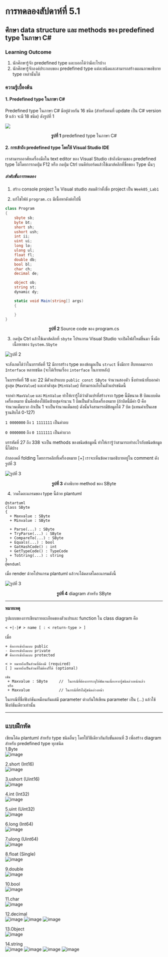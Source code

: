 # การทดลองสัปดาห์ที่ 5.1 #
## ศึกษา data structure  และ methods ของ predefined type ในภาษา C#  ##


### Learning Outcome ###
1. นักศึกษารู้จัก predefined type และบอกได้ว่ามีอะไรบ้าง
2. นักศึกษารู้จักองค์ประกอบของ predefined type แต่ละชนิดและสามารถสร้างแผนภาพอธิบาย type เหล่านั้นได้

### ความรู้เบื้องต้น ###
#### 1.  Predefined type ในภาษา C# ####

Predefined type ในภาษา C# มีอยู่ด้วยกัน 16 ชนิด (สำหรับคนที่ update เป็น C# version 9 แล้ว จะมี 18 ชนิด) ดังรูปที่ 1


![](./Pictures/PredefinedType.png)


<p align = "center"> <b>รูปที่ 1</b>  predefined type ในภาษา C# </p>

#### 2. การเข้าถึง predefined type โดยใช้ Visual Studio IDE ####
เราสามารถอาศัยเครื่องมือใน text editor ของ Visual Studio เข้าถึงนิยามของ predefined type ได้โดยการกดปุ่ม F12 หรือ กดปุ่ม Ctrl บนคีย์บอร์ดแล้วใช้เมาส์คลิกที่ขื่อของ Type นั้นๆ

##### ลำดับขั้นการทดลอง #####

1. สร้าง console project ใน Visual studio สมมติว่าตั้งชื่อ project เป็น `Week05_Lab1`



2. แก้ไขไฟล์ `program.cs` มีเนื้อหาดังต่อไปนี้


```cs
class Program
{
    sbyte sb;
    byte bt;
    short sh;
    ushort ush;
    int ii;
    uint ui;
    long lo;
    ulong ul;
    float fl;
    double db;
    bool bl;
    char ch;
    decimal de;

    object ob;
    string st;
    dynamic dy;

    static void Main(string[] args)
    {

    }
}
```

<p align = "center"> <b>รูปที่ 2 </b> Source code  ของ program.cs</p>


3. กดปุ่ม Ctrl แล้วใช้เมาส์คลิกที่ `sbyte` โปรแกรม Visual Studio จะเปิดไฟล์ใหม่ขึ้นมา ซื่งมือเนื้อหาของ `System.Sbyte`

![รูปที่ 2](./Pictures/Lab5_1_Pic2.png)


จะสังเกตได้ว่าในบรรทัดที่ 12 มีการสร้าง type ของข้อมูลเป็น `struct` ซึ่งมีการ สืบทอดมาจาก `Interface` หลายชนิด (จะได้เรียนเรื่อง `interface` ในภายหลัง)

ในบรรทัดที่ 18 และ 22 มีตัวแปรแบบ `public const SByte` จำนวนสองตัว ซึ่งทำหน้าที่บอกค่าสูงสุด (`MaxValue`) และค่าต่ำสุด  (`MinValue`) ที่สามารถเก็บในตัวแปรชนิดนี้ 

จากค่า `MaxValue`  และ   `MinValue` ทำให้เรารู้ได้ว่าตัวแปรที่สร้างจาก type นี้มีขนาด 8 บิตแบบคิดเครื่องหมาย นั่นคือต้องใช้บิดซ้ายสุดจำนวน 1 บิตเป็นตัวเก็บเครื่องหมาย (ถ้าบิตนี้มีค่า 0 คือจำนวนเต็มบวก ถ้าเป็น 1 จะเป็นจำนวนเต็มลบ) ดังนั้นจึงสามารถมีข้อมูลได้ 7 บิต (แทนค่าเป็นเลขฐานสิบได้ 0-127)

`1 0000000` ถึง `1 1111111` เป็นค่าลบ

`0 0000000` ถึง `0 1111111` เป็นค่าบวก


บรรทัดที่ 27 ถึง 338 จะเป็น methods ของชนิดข้อมูลนี้ ทำให้เรารู้ว่าสามารถทำอะไรกับชนิดข้อมูลนี้ได้บ้าง  

ถ้าลองคลิ่ folding โดยการคลิกที่เครื่องหมาย [+] เราจะเห็นข้อความอธิบายอยู่ใน comment ดังรูปที่ 3

![รูปที่ 3](./Pictures/Lab5_1_Pic3.png)

<p align = "center"> <b>รูปที่ 3</b> คำอธิบาย method ของ SByte </p>

4. วาดไดอะแกรมของ type นี้ด้วย plantuml

``` puml
@startuml
class SByte
{
  + Maxvalue : SByte
  + Minvalue : SByte

  + Parse(...) : SByte 
  + TryParse(...) : SByte
  + CompareTo(...) : SByte
  + Equals(...) : bool
  + GatHashCode() : int
  + GetTypeCode() : TypeCode
  + ToString(...) : string
}
@enduml
```

เมื่อ render ด้วยโปรแกรม plantuml แล้วจะได้คลาสไดอะแกรมดังนี้

![รูปที่ 3](./Pictures/SByte_uml.png)

<p align = "center"> <b>รูปที่ 4</b> diagram สำหรับ SByte </p>


----------
__หมายเหตุ__ 

รูปแบบของการเขียนรายละเอียดของตัวแปรและ function ใน class diagram คือ
```
< +|-|# > name [ : < return-type > ]
```
เมื่อ
```
+ คือการเข้าถึงแบบ public
- คือการเข้าถึงแบบ private
# คือการเข้าถึงแบบ protected

< > หมายถึงเป็นส่วนที่ต้องมี (required)
[ ] หมายถึงเป็นส่วนที่ไม่ต้องก็ได้ (optional)

เช่น 
 + Maxvalue : SByte     //  ในกรณีที่ต้องการระบุให้ชัดเจนเนื่องจากรู้ชนิดล่วงหน้าแล้ว
 หรือ 
 + Maxvalue             // ในกรณีที่ยังไม่รู้ชนิดล่วงหน้า 

```
ในกรณีที่ชื่อฟังก์ชันเหมือนกันแต่มี parameter ต่างกันให้เขียน parameter  เป็น (...) แล้วใช้ฟังก์ชันเดียวเท่านั้น

----------

## แบบฝึกหัด ##

เขียนโค้ด plantuml สำหรับ type ชนิดอื่นๆ โดยใช้วิธีเดียวกันกับขั้นตอนที่ 3  เพื่อสร้าง diagram สำหรับ predefined type ทุกชนิด<br>
1.Byte<br>
![image](https://user-images.githubusercontent.com/115066208/221179107-1465d2ff-e8aa-4eb0-8ff3-6d7a79227899.png)

2.short (Int16)<br>
![image](https://user-images.githubusercontent.com/115066208/221179387-87faabae-c664-495d-8d9b-7a0e7c9c6df2.png)

3.ushort (Uint16)<br>
![image](https://user-images.githubusercontent.com/115066208/221179659-e93af5c3-9b28-4bc9-b1d0-a13448cfb12f.png)

4.int (Int32)<br>
![image](https://user-images.githubusercontent.com/115066208/221179949-18a70215-0c8a-4fad-84c8-cd3cfd2abcee.png)

5.uint (Uint32)<br>
![image](https://user-images.githubusercontent.com/115066208/221180165-ecea8011-854b-47ba-9532-2fe95619587a.png)

6.long (Int64)<br>
![image](https://user-images.githubusercontent.com/115066208/221180396-96be0ebf-3aa5-40bf-9705-318532082a4c.png)

7.ulong (Uint64)<br>
![image](https://user-images.githubusercontent.com/115066208/221180647-53d952c9-c7e0-4bb2-a7aa-b65783e622aa.png)

8.float (Single)<br>
![image](https://user-images.githubusercontent.com/115066208/221184160-0e6ed0e6-f29b-4ac0-91b8-502a33a552cc.png)

9.double<br>
![image](https://user-images.githubusercontent.com/115066208/221183934-d8988a20-8a84-4cfe-91c0-f0e763648603.png)

10.bool<br>
![image](https://user-images.githubusercontent.com/115066208/221190992-908d93cc-b1dc-4550-b70b-3a4460ba8f58.png)

11.char<br>
![image](https://user-images.githubusercontent.com/115066208/221193777-867352c8-c0bd-4a15-bc93-7bf3ecdce190.png)

12.decimal<br>
![image](https://user-images.githubusercontent.com/115066208/221197576-58765c7a-30a2-4e36-ae83-93c9dc58a09c.png)
![image](https://user-images.githubusercontent.com/115066208/221197953-a59b5ca0-d40f-430d-9179-680e09b28944.png)
![image](https://user-images.githubusercontent.com/115066208/221198048-9a3546c5-8831-4a7d-a555-6ec48b7cacbd.png)

13.Object<br>
![image](https://user-images.githubusercontent.com/115066208/221198635-3665cd0a-8068-454d-a402-39c62ef59c60.png)

14.string<br>
![image](https://user-images.githubusercontent.com/115066208/221204453-e5723744-b9b6-41f0-a87b-1b9b15f35c92.png)
![image](https://user-images.githubusercontent.com/115066208/221204582-ded0fa2d-98f2-44af-b6cb-593fedf0d19a.png)
![image](https://user-images.githubusercontent.com/115066208/221204621-86f7ac36-d831-4f79-bc44-d46e3580e52c.png)
![image](https://user-images.githubusercontent.com/115066208/221204765-22c4b654-a781-4f8f-b212-9fb77165f112.png)
